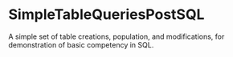 # SimpleTableQueriesPostSQL
A simple set of table creations, population, and modifications, for demonstration of basic competency in SQL. 

